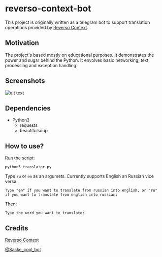 # reverso-context-bot
This project is originally written as a telegram bot to support translation operations provided by [Reverso Context](https://context.reverso.net/).
## Motivation
The project's based mostly on educational purposes. It demonstrates the power and sugar behind the Python. It envolves basic networking, text processing and exception handling.
## Screenshots
![alt text](https://github.com/goeth/reverso-context-bot/blob/master/preview/stage5.gif)
## Dependencies
* Python3
  * requests
  * beautifulsoup
## How to use?
Run the script:
```
python3 translator.py 
```
Type `ru` or `en` as an argumets. Currently supports English an Russian vice versa.
```
Type "en" if you want to translate from russian into english, or "ru" if you want to translate from english into russian:
```
Then:
```
Type the word you want to translate:
```
## Credits
[Reverso Context](https://context.reverso.net/)

[@Saske_cool_bot](https://t.me/saske_cool_bot)
